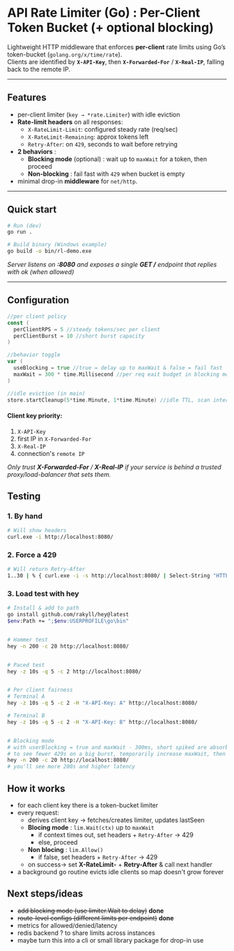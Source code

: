 # API Rate Limiter (Go) : Per-Client Token Bucket (+ optional blocking)

Lightweight HTTP middleware that enforces **per-client** rate limits using Go’s token-bucket (`golang.org/x/time/rate`).  
Clients are identified by **`X-API-Key`**, then **`X-Forwarded-For`** / **`X-Real-IP`**, falling back to the remote IP.

---

## Features
- per-client limiter (`key → *rate.Limiter`) with idle eviction
- **Rate-limit headers** on all responses:
  - `X-RateLimit-Limit`: configured steady rate (req/sec)
  - `X-RateLimit-Remaining`: approx tokens left
  - `Retry-After`: on `429`, seconds to wait before retrying
- **2 behaviors** :
  - **Blocking mode** (optional) : wait up to `maxWait` for a token, then proceed
  - **Non-blocking** : fail fast with `429` when bucket is empty
- minimal drop-in **middleware** for `net/http`.

---

## Quick start

```bash
# Run (dev)
go run .

# Build binary (Windows example)
go build -o bin/rl-demo.exe
```

*Server listens on **:8080** and exposes a single **GET /** endpoint that replies with ok (when allowed)*

---

## Configuration
```go
//per client policy
const (
  perClientRPS = 5 //steady tokens/sec per client
  perClientBurst = 10 //short burst capacity
)

//behavior toggle
var (
  useBlocking = true //true = delay up to maxWait & false = fail fast
  maxWait = 300 * time.Millisecond //per req eait budget in blocking mode
)

//idle eviction (in main)
store.startCleanup(5*time.Minute, 1*time.Minute) //idle TTL, scan interval
```

#### Client key priority:
1. `X-API-Key`
2. first IP in `X-Forwarded-For`
3. `X-Real-IP`
4. connection's `remote IP`

*Only trust **X-Forwarded-For** / **X-Real-IP** if your service is behind a trusted proxy/load-balancer that sets them.*

## Testing
### 1. By hand
```bash
# Will show headers
curl.exe -i http://localhost:8080/
```

### 2. Force a 429
```bash
# Will return Retry-After
1..30 | % { curl.exe -i -s http://localhost:8080/ | Select-String "HTTP/|X-Rate|Retry-After" }
```

### 3. Load test with hey 
```bash
# Install & add to path
go install github.com/rakyll/hey@latest
$env:Path += ";$env:USERPROFILE\go\bin"


# Hammer test
hey -n 200 -c 20 http://localhost:8080/


# Paced test
hey -z 10s -q 5 -c 2 http://localhost:8080/


# Per client fairness
# Terminal A
hey -z 10s -q 5 -c 2 -H "X-API-Key: A" http://localhost:8080/

# Terminal B
hey -z 10s -q 5 -c 2 -H "X-API-Key: B" http://localhost:8080/


# Blocking mode
# with userBlocking = true and maxWait - 300ms, short spiked are absorbed, sustained overload still yields some 429s
# to see fewer 429s on a big burst, temporarily increase maxWait, then 
hey -n 200 -c 20 http://localhost:8080/
# you'll see more 200s and higher latency
```

## How it works
- for each client key there is a token-bucket limiter
- every request: 
    - derives client key -> fetches/creates limiter, updates lastSeen
    - **Blocing mode** : `lim.Wait(ctx)` up to `maxWait` 
      - if context times out, set headers + `Retry-After` -> 429
      - else, proceed
    - **Non blocing** : `lim.Allow()`
      - if false, set headers +  `Retry-After` -> 429
    - on success-> set **X-RateLimit-** + **Retry-After** & call next handler
- a background go routine evicts idle clients so map doesn't grow forever

## Next steps/ideas
- ~~add blocking mode (use limiter.Wait to delay)~~ **done**
- ~~route-level configs (different limits per endpoint)~~ **done**
- metrics for allowed/denied/latency
- redis backend ? to share limits across instances
- maybe turn this into a cli or small library package for drop-in use




